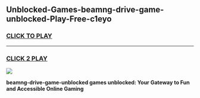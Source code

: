 
## Unblocked-Games-beamng-drive-game-unblocked-Play-Free-c1eyo
<h3>
<a href="https://premium76.site?title=beamng-drive-game-unblocked&ref=24M">CLICK TO PLAY</a></h3>
<hr>

<h3>
<a href="https://premium76.site?title=beamng-drive-game-unblocked&ref=24M">CLICK 2 PLAY</a>
  
</h3>

<a href="https://premium76.site?title=beamng-drive-game-unblocked&ref=24M"><img src="https://clearcache.store/games.png"></a>


**beamng-drive-game-unblocked games unblocked: Your Gateway to Fun and Accessible Online Gaming**
